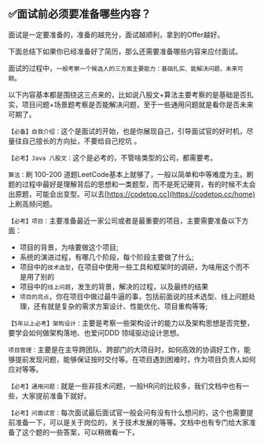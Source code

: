 ## ✅面试前必须要准备哪些内容？

面试是一定要准备的，准备的越充分，面试越顺利，拿到的Offer越好。

下面总结下如果你已经准备好了简历，那么还需要准备哪些内容来应付面试。  

面试的过程中，`一般考察一个候选人的三方面主要能力：基础扎实、能解决问题、未来可期`。

以下内容基本都是围绕这三点来的，比如说八股文+算法主要考察的是基础是否扎实，项目问题+场景题考察是否能解决问题，至于一些通用问题就是看你是否未来可期了。  

`【必备】自我介绍：`这个是面试的开始，也是你展现自己，引导面试官的好时机，尽量往自己擅长的方向扯，不要给自己挖坑 。

`【必考】Java 八股文：`这个是必考的，不管啥类型的公司，都需要考。

`算法：`刷 100-200 道题LeetCode基本上就够了，一般以简单和中等难度为主。刷题的过程中最好是理解背后的思想和一类题型，而不是死记硬背，有的时候不太会出原题，可能会出变型。可以去[https://codetop.cc](https://codetop.cc/home) 上刷高频问题。  

`【必考】项目：`主要准备最近一家公司或者是最重要的项目，主要需要准备以下方面： 

- 项目的背景，为啥要做这个项目;  
- 系统的演进过程，有哪几个阶段，每个阶段主要做了什么;  
- 项目中的`技术选型`，在项目中使用一些工具和框架时的调研，为啥用这个而不是用了别的  
- 项目中的`线上问题`，发生的背景，解决的过程，以及最终的结果  
- `项目的亮点`，你在项目中做过最牛逼的事，包括前面说的技术选型、线上问题处理，还有就是复杂的需求方案设计、性能优化、项目重构等等;  

`【5年以上必考】架构设计：`主要是考察一些架构设计的能力以及架构思想是否完整，要学会如何做架构落地、也爱问DDD 领域驱动设计思想。  

`项目管理：`主要是在主导跨团队、跨部门的大项目时，如何高效的协调好工作，能够提前发现问题，能够保证按时交付等。在项目遇到困难时，作为项目负责人如何应对等等。  

`【必考】通用问题：`就是一些非技术问题，一般HR问的比较多，我们文档中也有一些，大家提前准备下就好。  

`【必考】问面试官：`每次面试最后面试官一般会问有没有什么想问的，这个也需要提前准备一下，可以是关于岗位的，关于技术发展的等等。文档中也有专门给大家准备了这个题的一些答案，可以稍微看一下。  
